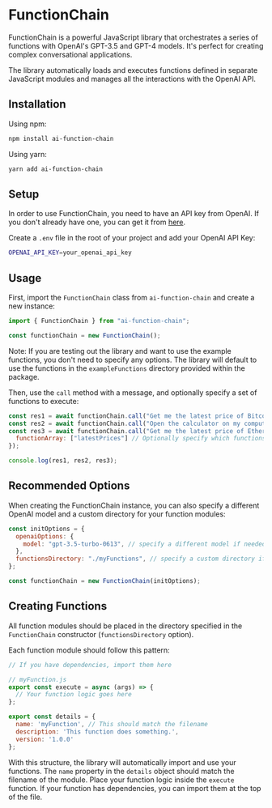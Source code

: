 # FunctionChain

FunctionChain is a powerful JavaScript library that orchestrates a series of functions with OpenAI's GPT-3.5 and GPT-4 models. It's perfect for creating complex conversational applications.

The library automatically loads and executes functions defined in separate JavaScript modules and manages all the interactions with the OpenAI API.

## Installation

Using npm:

```bash
npm install ai-function-chain
```

Using yarn:

```bash
yarn add ai-function-chain
```

## Setup

In order to use FunctionChain, you need to have an API key from OpenAI. If you don't already have one, you can get it from [here](https://platform.openai.com/account/api-keys).

Create a `.env` file in the root of your project and add your OpenAI API Key:

```bash
OPENAI_API_KEY=your_openai_api_key
```

## Usage

First, import the `FunctionChain` class from `ai-function-chain` and create a new instance:

```javascript
import { FunctionChain } from "ai-function-chain";

const functionChain = new FunctionChain();
```

Note: If you are testing out the library and want to use the example functions, you don't need to specify any options. The library will default to use the functions in the `exampleFunctions` directory provided within the package.

Then, use the `call` method with a message, and optionally specify a set of functions to execute:

```javascript
const res1 = await functionChain.call("Get me the latest price of Bitcoin");
const res2 = await functionChain.call("Open the calculator on my computer");
const res3 = await functionChain.call("Get me the latest price of Ethereum", {
  functionArray: ["latestPrices"] // Optionally specify which functions to use
});

console.log(res1, res2, res3);
```

## Recommended Options

When creating the FunctionChain instance, you can also specify a different OpenAI model and a custom directory for your function modules:

```javascript
const initOptions = {
  openaiOptions: {
    model: "gpt-3.5-turbo-0613", // specify a different model if needed
  },
  functionsDirectory: "./myFunctions", // specify a custom directory if you have one
};

const functionChain = new FunctionChain(initOptions);
```

## Creating Functions

All function modules should be placed in the directory specified in the `FunctionChain` constructor (`functionsDirectory` option). 

Each function module should follow this pattern:

```javascript
// If you have dependencies, import them here

// myFunction.js
export const execute = async (args) => {
  // Your function logic goes here
};

export const details = {
  name: 'myFunction', // This should match the filename
  description: 'This function does something.',
  version: '1.0.0'
};
```

With this structure, the library will automatically import and use your functions. The `name` property in the `details` object should match the filename of the module. Place your function logic inside the `execute` function. If your function has dependencies, you can import them at the top of the file.
